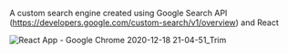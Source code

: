 A custom search engine created using Google Search API (https://developers.google.com/custom-search/v1/overview) and React

![React App - Google Chrome 2020-12-18 21-04-51_Trim](https://user-images.githubusercontent.com/46928469/102632558-4801f900-4175-11eb-9d39-9ce9877c397c.gif)
